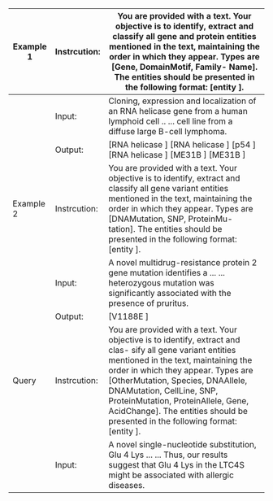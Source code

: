 | Example 1 | Instrcution: | You are provided with a text. Your objective is to identify, extract and classify all gene and protein entities mentioned in the text, maintaining the order in which they appear. Types are [Gene, DomainMotif, Family- Name]. The entities should be presented in the following format: [entity ]. |
| --- | --- | --- |
|  | Input: | Cloning, expression and localization of an RNA helicase gene from a human lymphoid cell .. ... cell line from a diffuse large B-cell lymphoma. |
|  | Output: | [RNA helicase ] [RNA helicase ] [p54 ] [RNA helicase ] [ME31B ] [ME31B ] |
| Example 2 | Instrcution: | You are provided with a text. Your objective is to identify, extract and classify all gene variant entities mentioned in the text, maintaining the order in which they appear. Types are [DNAMutation, SNP, ProteinMu- tation]. The entities should be presented in the following format: [entity ]. |
|  | Input: | A novel multidrug-resistance protein 2 gene mutation identifies a ... ... heterozygous mutation was significantly associated with the presence of pruritus. |
|  | Output: | [V1188E ] |
| Query | Instrcution: | You are provided with a text. Your objective is to identify, extract and clas- sify all gene variant entities mentioned in the text, maintaining the order in which they appear. Types are [OtherMutation, Species, DNAAllele, DNAMutation, CellLine, SNP, ProteinMutation, ProteinAllele, Gene, AcidChange]. The entities should be presented in the following format: [entity ]. |
|  | Input: | A novel single-nucleotide substitution, Glu 4 Lys ... ... Thus, our results suggest that Glu 4 Lys in the LTC4S might be associated with allergic diseases. |
